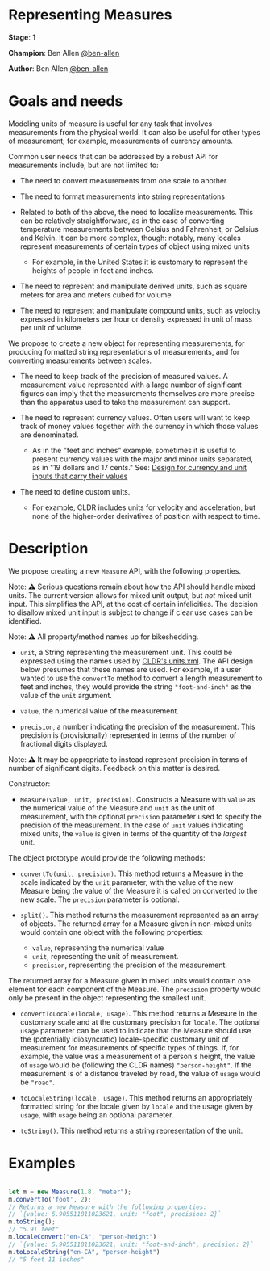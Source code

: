 # Representing Measures

**Stage**: 1

**Champion**: Ben Allen [@ben-allen](https://github.com/ben-allen)

**Author**: Ben Allen [@ben-allen](https://github.com/ben-allen)


# Goals and needs

Modeling units of measure is useful for any task that involves measurements from the physical world. It can also be useful for other types of measurement; for example, measurements of currency amounts. 

Common user needs that can be addressed by a robust API for measurements include, but are not limited to:

* The need to convert measurements from one scale to another

* The need to format measurements into string representations

* Related to both of the above, the need to localize measurements. This can be relatively straightforward, as in the case of converting temperature measurements between Celsius and Fahrenheit, or Celsius and Kelvin. It can be more complex, though: notably, many locales represent measurements of certain types of object using mixed units
    - For example, in the United States it is customary to represent the heights of people in feet and inches.

* The need to represent and manipulate derived units, such as square meters for area and meters cubed for volume

* The need to represent and manipulate compound units, such as velocity expressed in kilometers per hour or density expressed in unit of mass per unit of volume

We propose to create a new object for representing measurements, for producing formatted string representations of measurements, and for converting measurements between scales.

* The need to keep track of the precision of measured values. A measurement value represented with a large number of significant figures can imply that the measurements themselves are more precise than the apparatus used to take the measurement can support.

* The need to represent currency values. Often users will want to keep track of money values together with the currency in which those values are denominated.
    - As in the "feet and inches" example, sometimes it is useful to present currency values with the major and minor units separated, as in "19 dollars and 17 cents." See: [Design for currency and unit inputs that carry their values ](https://github.com/tc39/ecma402/issues/911#issuecomment-2238619851)

* The need to define custom units.
    - For example, CLDR includes units for velocity and acceleration, but none of the higher-order derivatives of position with respect to time.

# Description

We propose creating a new `Measure` API, with the following properties.

Note: ⚠️  Serious questions remain about how the API should handle mixed units. The current version allows for mixed unit output, but *not* mixed unit input. This simplifies the API, at the cost of certain infelicities. The decision to disallow mixed unit input is subject to change if clear use cases can be identified.

Note: ⚠️  All property/method names up for bikeshedding.

* `unit`, a String representing the measurement unit. This could be expressed using the names used by [CLDR's units.xml](https://github.com/unicode-org/cldr/blob/main/common/supplemental/units.xml). The API design below presumes that these names are used. For example, if a user wanted to use the `convertTo` method to convert a length measurement to feet and inches, they would provide the string `"foot-and-inch"` as the value of the `unit` argument.

* `value`, the numerical value of the measurement.

* `precision`, a number indicating the precision of the measurement. This precision is (provisionally) represented in terms of the number of fractional digits displayed.

Note: ⚠️  It may be appropriate to instead represent precision in terms of number of significant digits. Feedback on this matter is desired.

Constructor:

* `Measure(value, unit, precision)`. Constructs a Measure with `value` as the numerical value of the Measure and `unit` as the unit of measurement, with the optional `precision` parameter used to specify the precision of the measurement. In the case of `unit` values indicating mixed units, the `value` is given in terms of the quantity of the *largest* unit.

The object prototype would provide the following methods:

* `convertTo(unit, precision)`. This method returns a Measure in the scale indicated by the `unit` parameter, with the value of the new Measure being the value of the Measure it is called on converted to the new scale. The `precision` parameter is optional.

* `split()`. This method returns the measurement represented as an array of objects. The returned array for a Measure given in non-mixed units would contain one object with the following properties:

    - `value`, representing the numerical value
    - `unit`, representing the unit of measurement.
    - `precision`, representing the precision of the measurement.

The returned array for a Measure given in mixed units would contain one element for each component of the Measure. The `precision` property would only be present in the object representing the smallest unit.

* `convertToLocale(locale, usage)`. This method returns a Measure in the customary scale and at the customary precision for `locale`. The optional `usage` parameter can be used to indicate that the Measure should use the (potentially idiosyncratic) locale-specific customary unit of measurement for measurements of specific types of things. If, for example, the value was a measurement of a person's height, the value of `usage` would be (following the CLDR names) `"person-height"`. If the measurement is of a distance traveled by road, the value of `usage` would be `"road"`.

* `toLocaleString(locale, usage)`. This method returns an appropriately formatted string for the locale given by `locale` and the usage given by `usage`, with `usage` being an optional parameter.

* `toString()`. This method returns a string representation of the unit.

# Examples

```js

let m = new Measure(1.8, "meter");
m.convertTo('foot', 2);
// Returns a new Measure with the following properties:
// `{value: 5.905511811023621, unit: "foot", precision: 2}`
m.toString();
// "5.91 feet"
m.localeConvert("en-CA", "person-height")
// `{value: 5.905511811023621, unit: "foot-and-inch", precision: 2}`
m.toLocaleString("en-CA", "person-height")
// "5 feet 11 inches"
```
